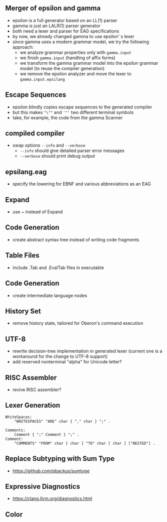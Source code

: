 ## Merger of epsilon and gamma

- epsilon is a full generator based on an LL(1) parser
- gamma is just an LALR(1) parser generator
- both need a lexer and parser for EAG specifications
- by now, we already changed gamma to use epsilon' s lexer
- since gamma uses a modern grammar model, we try the following approach:
  - we analyze grammar properties only with `gamma.input`
  - we finish `gamma.input`
  (handling of affix forms)
  - we transform the gamma grammar model into the epsilon grammar model
    (to reuse the compiler generation)
  - we remove the epsilon analyzer and move the lexer to `gamma.input.epsilang`

## Escape Sequences

- epsilon blindly copies escape sequences to the generated compiler
- but this makes `"\""` and `'"'` two different terminal symbols
- take, for example, the code from the gamma Scanner

## compiled compiler

- swap options `--info` and `--verbose`
  - `--info` should give detailed parser error messages
  - `--verbose` should print debug output

## epsilang.eag

- specify the lowering for EBNF and various abbreviations as an EAG

## Expand

- use ~ instead of Expand

## Code Generation

- create abstract syntax tree instead of writing code fragments

## Table Files

- include .Tab and .EvalTab files in executable

## Code Generation

- create intermediate language nodes

## History Set

- remove history state, tailored for Oberon's command execution

## UTF-8

- rewrite decision-tree implementation in generated lexer
  (current one is a workaround for the change to UTF-8 support)
- add reserved nonterminal "alpha" for Unicode letter?

## RISC Assembler

- revive RISC assembler?

## Lexer Generation

```
WhiteSpaces:
    "WHITESPACES" "ARE" char { "," char } ";" .

Comments:
    Comment { ";" Comment } ";" .
Comment:
    "COMMENTS" "FROM" char [ char ] "TO" char [ char ] ["NESTED"] .
```

## Replace Subtyping with Sum Type

- https://github.com/pbackus/sumtype

## Expressive Diagnostics

- https://clang.llvm.org/diagnostics.html

## Color
